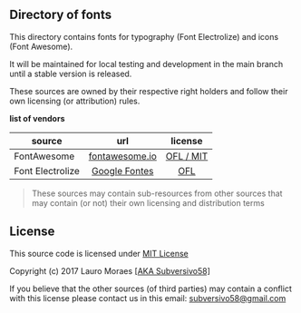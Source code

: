 ## Directory of fonts

This directory contains fonts for typography (Font Electrolize) and icons (Font Awesome).

It will be maintained for local testing and development in the main branch until a stable version is released.

These sources are owned by their respective right holders and follow their own licensing (or attribution) rules.


**list of vendors**

source | url   | license
------------|:-----------:|:---------------:
FontAwesome | [fontawesome.io](http://fontawesome.io/) | [OFL / MIT](http://fontawesome.io/license/)
Font Electrolize | [Google Fontes](https://fonts.google.com/specimen/Electrolize?selection.family=Electrolize) | [OFL](http://scripts.sil.org/cms/scripts/page.php?site_id=nrsi&id=OFL_web)

> These sources may contain sub-resources from other sources that may contain (or not) their own licensing and distribution terms


## License

This source code is licensed under [MIT License](https://github.com/subversivo58/subversivo58.github.io/blob/master/LICENSE)

Copyright (c) 2017 Lauro Moraes [[AKA Subversivo58]](https://github.com/subversivo58)

If you believe that the other sources (of third parties) may contain a conflict with this license please contact us in this email: [subversivo58@gmail.com](mailto:subversivo58@gmail.com?subject=LICENSE)
